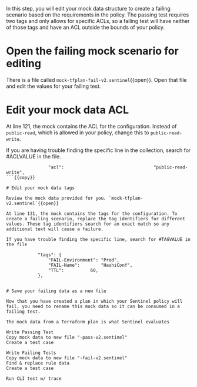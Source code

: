 In this step, you will edit your mock data structure to create a failing scenario based on the requirements in the policy. The passing test requires two tags and only allows for specific ACLs, so a failing test will have neither of those tags and have an ACL outside the bounds of your policy.

# Open the failing mock scenario for editing

There is a file called `mock-tfplan-fail-v2.sentinel`{{open}}. Open that file and edit the values for your failing test.

# Edit your mock data ACL



At line 121, the mock contains the ACL for the configuration. Instead of `public-read`, which is allowed in your policy, change this to `public-read-write`. 

If you are having trouble finding the specific line in the collection, search for #ACLVALUE in the file.
```
				"acl":                                  "public-read-write",
```{{copy}}

# Edit your mock data tags

Review the mock data provided for you. `mock-tfplan-v2.sentinel`{{open}}

At line 131, the mock contains the tags for the configuration. To create a failing scenario, replace the tag identifiers for different values. These tag identifiers search for an exact match so any additional text will cause a failure. 

If you have trouble finding the specific line, search for #TAGVALUE in the file

```
				"tags": {
					"FAIL-Environment": "Prod",
					"FAIL-Name":        "HashiConf",
					"TTL":			60,
				},
```{{copy}}

# Save your failing data as a new file

Now that you have created a plan in which your Sentinel policy will fail, you need to rename this mock data so it can be consumed in a failing test. 

The mock data from a Terraform plan is what Sentinel evaluates 

Write Passing Test
Copy mock data to new file "-pass-v2.sentinel"
Create a test case

Write Failing Tests
Copy mock data to new file "-fail-v2.sentinel"
Find & replace rule data
Create a test case

Run CLI test w/ trace